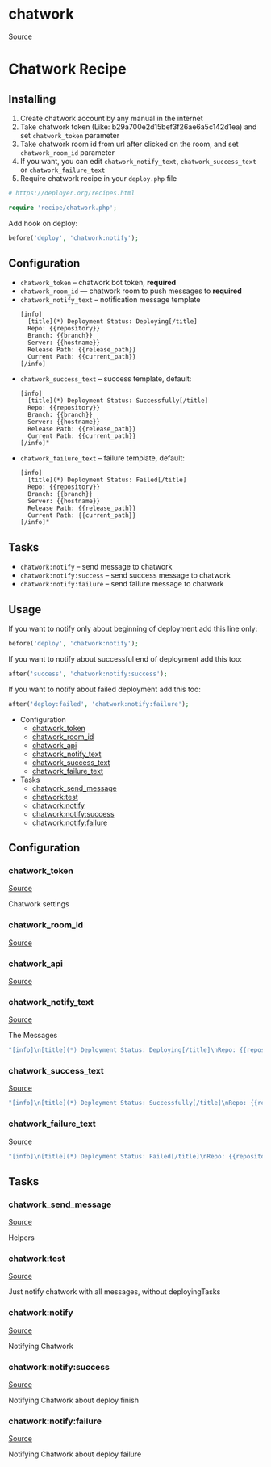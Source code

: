 <!-- DO NOT EDIT THIS FILE! -->
<!-- Instead edit contrib/chatwork.php -->
<!-- Then run bin/docgen -->

# chatwork

[Source](/contrib/chatwork.php)


# Chatwork Recipe

## Installing
  1. Create chatwork account by any manual in the internet
  2. Take chatwork token (Like: b29a700e2d15bef3f26ae6a5c142d1ea) and set `chatwork_token` parameter
  3. Take chatwork room id from url after clicked on the room, and set `chatwork_room_id` parameter
  4. If you want, you can edit `chatwork_notify_text`, `chatwork_success_text` or `chatwork_failure_text`
  5. Require chatwork recipe in your `deploy.php` file

```php
# https://deployer.org/recipes.html

require 'recipe/chatwork.php';
```

Add hook on deploy:
 
```php
before('deploy', 'chatwork:notify');
```

## Configuration

- `chatwork_token` – chatwork bot token, **required** 
- `chatwork_room_id` — chatwork room to push messages to **required**
- `chatwork_notify_text` – notification message template
  ```
  [info]
    [title](*) Deployment Status: Deploying[/title]
    Repo: {{repository}}
    Branch: {{branch}}
    Server: {{hostname}}
    Release Path: {{release_path}}
    Current Path: {{current_path}}
  [/info]
  ```
- `chatwork_success_text` – success template, default:
  ```
  [info]
    [title](*) Deployment Status: Successfully[/title]
    Repo: {{repository}}
    Branch: {{branch}}
    Server: {{hostname}}
    Release Path: {{release_path}}
    Current Path: {{current_path}}
  [/info]"
  ```
- `chatwork_failure_text` – failure template, default:
  ```
  [info]
    [title](*) Deployment Status: Failed[/title]
    Repo: {{repository}}
    Branch: {{branch}}
    Server: {{hostname}}
    Release Path: {{release_path}}
    Current Path: {{current_path}}
  [/info]"
  ```

## Tasks

- `chatwork:notify` – send message to chatwork
- `chatwork:notify:success` – send success message to chatwork
- `chatwork:notify:failure` – send failure message to chatwork

## Usage

If you want to notify only about beginning of deployment add this line only:

```php
before('deploy', 'chatwork:notify');
```

If you want to notify about successful end of deployment add this too:

```php
after('success', 'chatwork:notify:success');
```
If you want to notify about failed deployment add this too:

```php
after('deploy:failed', 'chatwork:notify:failure');
```


* Configuration
  * [chatwork_token](#chatwork_token)
  * [chatwork_room_id](#chatwork_room_id)
  * [chatwork_api](#chatwork_api)
  * [chatwork_notify_text](#chatwork_notify_text)
  * [chatwork_success_text](#chatwork_success_text)
  * [chatwork_failure_text](#chatwork_failure_text)
* Tasks
  * [chatwork_send_message](#chatwork_send_message)
  * [chatwork:test](#chatworktest)
  * [chatwork:notify](#chatworknotify)
  * [chatwork:notify:success](#chatworknotifysuccess)
  * [chatwork:notify:failure](#chatworknotifyfailure)

## Configuration
### chatwork_token
[Source](https://github.com/deployphp/deployer/blob/master/contrib/chatwork.php#L91)

Chatwork settings



### chatwork_room_id
[Source](https://github.com/deployphp/deployer/blob/master/contrib/chatwork.php#L94)





### chatwork_api
[Source](https://github.com/deployphp/deployer/blob/master/contrib/chatwork.php#L97)





### chatwork_notify_text
[Source](https://github.com/deployphp/deployer/blob/master/contrib/chatwork.php#L102)

The Messages

```php title="Default value"
"[info]\n[title](*) Deployment Status: Deploying[/title]\nRepo: {{repository}}\nBranch: {{branch}}\nServer: {{hostname}}\nRelease Path: {{release_path}}\nCurrent Path: {{current_path}}\n[/info]"
```


### chatwork_success_text
[Source](https://github.com/deployphp/deployer/blob/master/contrib/chatwork.php#L103)



```php title="Default value"
"[info]\n[title](*) Deployment Status: Successfully[/title]\nRepo: {{repository}}\nBranch: {{branch}}\nServer: {{hostname}}\nRelease Path: {{release_path}}\nCurrent Path: {{current_path}}\n[/info]"
```


### chatwork_failure_text
[Source](https://github.com/deployphp/deployer/blob/master/contrib/chatwork.php#L104)



```php title="Default value"
"[info]\n[title](*) Deployment Status: Failed[/title]\nRepo: {{repository}}\nBranch: {{branch}}\nServer: {{hostname}}\nRelease Path: {{release_path}}\nCurrent Path: {{current_path}}\n[/info]"
```



## Tasks

### chatwork_send_message
[Source](https://github.com/deployphp/deployer/blob/master/contrib/chatwork.php#L107)

Helpers


### chatwork:test
[Source](https://github.com/deployphp/deployer/blob/master/contrib/chatwork.php#L116)

Just notify chatwork with all messages, without deployingTasks


### chatwork:notify
[Source](https://github.com/deployphp/deployer/blob/master/contrib/chatwork.php#L128)

Notifying Chatwork


### chatwork:notify:success
[Source](https://github.com/deployphp/deployer/blob/master/contrib/chatwork.php#L144)

Notifying Chatwork about deploy finish


### chatwork:notify:failure
[Source](https://github.com/deployphp/deployer/blob/master/contrib/chatwork.php#L161)

Notifying Chatwork about deploy failure



